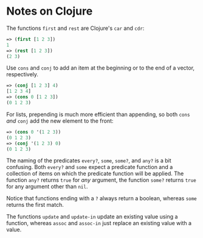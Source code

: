 # Notes on Clojure

The functions `first` and `rest` are Clojure's `car` and `cdr`:

```clojure
=> (first [1 2 3])
1
=> (rest [1 2 3])
(2 3)
```

Use `cons` and `conj` to add an item at the beginning or to the end of a vector,
respectively.

```clojure
=> (conj [1 2 3] 4)
[1 2 3 4]
=> (cons 0 [1 2 3])
(0 1 2 3)
```

For lists, prepending is much more efficient than appending, so both `cons`
_and_ `conj` add the new element to the front:

```clojure
=> (cons 0 '(1 2 3))
(0 1 2 3)
=> (conj '(1 2 3) 0)
(0 1 2 3)
```

The naming of the predicates `every?`, `some`, `some?`, and `any?` is a bit
confusing. Both `every?` and `some` expect a predicate function and a collection
of items on which the predicate function will be applied. The function `any?`
returns `true` for _any_ argument, the function `some?` returns `true` for any
argument other than `nil`.

Notice that functions ending with a `?` always return a boolean, whereas `some`
returns the first match.

The functions `update` and `update-in` update an existing value using a
function, whereas `assoc` and `assoc-in` just replace an existing value with a
value.
